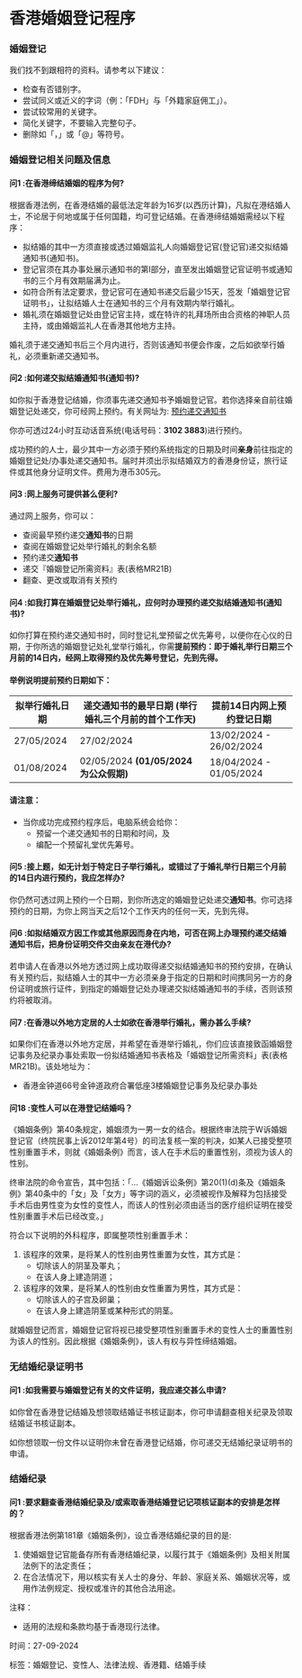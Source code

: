 # 香港婚姻登记程序 

### 婚姻登记

我们找不到跟相符的资料。请参考以下建议：

-   检查有否错别字。
-   尝试同义或近义的字词（例：「FDH」与「外籍家庭佣工」）。
-   尝试较常用的关键字。
-   简化关键字，不要输入完整句子。
-   删除如「，」或「@」等符号。

### 婚姻登记相关问题及信息

#### 问1 :在香港缔结婚姻的程序为何?

根据香港法例，在香港结婚的最低法定年龄为16岁(以西历计算)，凡拟在港结婚人士，不论居于何地或属于任何国籍，均可登记结婚。在香港缔结婚姻需经以下程序：

-   拟结婚的其中一方须直接或透过婚姻监礼人向婚姻登记官(登记官)递交拟结婚通知书(通知书)。
-   登记官须在其办事处展示通知书的第I部分，直至发出婚姻登记官证明书或通知书的三个月有效期届满为止。
-   如符合所有法定要求，登记官可在通知书递交后最少15天，签发「婚姻登记官证明书」，让拟结婚人士在通知书的三个月有效期内举行婚礼。
-   婚礼须在婚姻登记处由登记官主持，或在特许的礼拜场所由合资格的神职人员主持，或由婚姻监礼人在香港其他地方主持。

婚礼须于递交通知书后三个月内进行，否则该通知书便会作废，之后如欲举行婚礼，必须重新递交通知书。

#### 问2 :如何递交拟结婚通知书(通知书)?

如你拟于香港登记结婚，你须事先递交通知书予婚姻登记官。若你选择亲自前往婚姻登记处递交，你可经网上预约。有关网址为: [预约递交通知书](https://www.gov.hk/sc/residents/immigration/bdmreg/marriage/bookgivingmarriage.htm)

你亦可透过24小时互动话音系统(电话号码：**3102 3883**)进行预约。

成功预约的人士，最少其中一方必须于预约系统指定的日期及时间**亲身**前往指定的婚姻登记处/办事处递交通知书。届时并须出示拟结婚双方的香港身份证，旅行证件或其他身分证明文件。费用为港币305元。

#### 问3 :网上服务可提供甚么便利?

通过网上服务，你可以：

-   查阅最早预约递交**通知书**的日期
-   查阅在婚姻登记处举行婚礼的剩余名额
-   预约递交**通知书**
-   递交『婚姻登记所需资料』表(表格MR21B)
-   翻查、更改或取消有关预约

#### 问4 :如我打算在婚姻登记处举行婚礼，应何时办理预约递交拟结婚通知书(通知书)?

如你打算在预约递交通知书时，同时登记礼堂预留之优先筹号，以便你在心仪的日期，于你所选的婚姻登记处礼堂举行婚礼，你需**提前预约：即于婚礼举行日期三个月前的14日内，经网上取得预约及优先筹号登记，先到先得。**

#### 举例说明提前预约日期如下：

| 拟举行婚礼日期 | 递交通知书的最早日期 (举行婚礼三个月前的首个工作天) | 提前14日内网上预约登记日期 |
|----------------|------------------------------------|--------------------|
| 27/05/2024      | 27/02/2024                        | 13/02/2024 - 26/02/2024 |
| 01/08/2024      | 02/05/2024 **(01/05/2024为公众假期)** | 18/04/2024 - 01/05/2024 |

#### 请注意：

- 当你成功完成预约程序后，电脑系统会给你：
  - 预留一个递交通知书的日期和时间，及
  - 编配一个预留礼堂优先筹号。

#### 问5 :接上题，如无计划于特定日子举行婚礼，或错过了于婚礼举行日期三个月前的14日内进行预约，我应怎样办?

你仍然可透过网上预约一个日期，到你所选定的婚姻登记处递交**通知书**。你可选择预约的日期，为你上网当天之后12个工作天内的任何一天，先到先得。

#### 问6 :如拟结婚双方因工作或其他原因而身在内地，可否在网上办理预约递交结婚通知书后，把身份证明交件交由亲友在港代办?

若申请人在香港以外地方透过网上成功取得递交拟结婚通知书的预约安排，在确认有关预约后，拟结婚人士的其中一方必须亲身于指定的日期和时间携同另一方的身份证明或旅行证件，到指定的婚姻登记处办理递交拟结婚通知书的手续，否则该预约将被取消。

#### 问7 :在香港以外地方定居的人士如欲在香港举行婚礼，需办甚么手续?

如果你们在香港以外地方定居，并希望在香港举行婚礼，你们应该直接致函婚姻登记事务及纪录办事处索取一份拟结婚通知书表格及「婚姻登记所需资料」表(表格MR21B)。该处地址为：

- 香港金钟道66号金钟道政府合署低座3楼婚姻登记事务及纪录办事处

#### 问18 :变性人可以在港登记结婚吗？

《婚姻条例》第40条规定，婚姻须为一男一女的结合。根据终审法院于W诉婚姻登记官（终院民事上诉2012年第4号）的司法复核一案的判决，如某人已接受整项性别重置手术，则就《婚姻条例》而言，该人在手术后的重置性别，须视为该人的性别。

终审法院的命令宣告，其中包括：「…《婚姻诉讼条例》第20(1)(d)条及《婚姻条例》第40条中的「女」及「女方」等字词的涵义，必须被视作及解释为包括接受手术后由男性变为女性的变性人，而该人的性别必须由适当的医疗组织证明在接受性别重置手术后已经改变。」

符合以下说明的外科程序，即属整项性别重置手术：

1.  该程序的效果，是将某人的性别由男性重置为女性，其方式是：
    - 切除该人的阴茎及睪丸；
    - 在该人身上建造阴道；
2.  该程序的效果，是将某人的性别由女性重置为男性，其方式是：
    - 切除该人的子宫及卵巢；
    - 在该人身上建造阴茎或某种形式的阴茎。

就婚姻登记而言，婚姻登记官将视已接受整项性别重置手术的变性人士的重置性别为该人的性别。因此根据《婚姻条例》，该人有权与异性缔结婚姻。

### 无结婚纪录证明书

#### 问1 :如我需要与婚姻登记有关的文件证明，我应递交甚么申请?

如你曾在香港登记结婚及想领取结婚证书核证副本，你可申请翻查相关纪录及领取结婚证书核证副本。

如你想领取一份文件以证明你未曾在香港登记结婚，你可递交无结婚纪录证明书的申请。

### 结婚纪录

#### 问1 :要求翻查香港结婚纪录及/或索取香港结婚登记记项核证副本的安排是怎样的？

根据香港法例第181章《婚姻条例》，设立香港结婚纪录的目的是: 

1.  使婚姻登记官能备存所有香港结婚纪录，以履行其于《婚姻条例》及相关附属法例下的法定责任；
2.  在合法情况下，用以核实有关人士的身分、年龄、家庭关系、婚姻状况等，或用作法例规定、授权或准许的其他合法用途。

注释：
- 适用的法规和条款均基于香港现行法律。

时间：27-09-2024

标签：婚姻登记、变性人、法律法规、香港籍、结婚手续